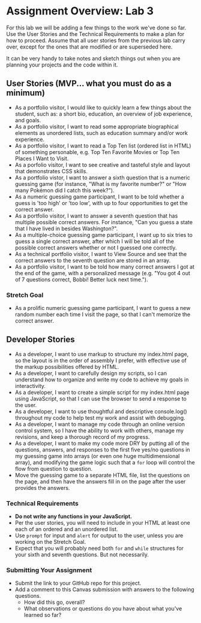 # Assignment Overview: Lab 3

For this lab we will be adding a few things to the work we've done so far. Use the User Stories and the Technical Requirements to make a plan for how to proceed. Assume that all user stories from the previous lab carry over, except for the ones that are modified or are superseded here.

It can be very handy to take notes and sketch things out when you are planning your projects and the code within it.

## User Stories (MVP... what you must do as a minimum)

- As a portfolio visitor, I would like to quickly learn a few things about the student, such as: a short bio, education, an overview of job experience, and goals.
- As a portfolio visitor, I want to read some appropriate biographical elements as unordered lists, such as education summary and/or work experience.
- As a portfolio visitor, I want to read a Top Ten list (ordered list in HTML) of something personable, e.g. Top Ten Favorite Movies or Top Ten Places I Want to Visit.
- As a porfolio visitor, I want to see creative and tasteful style and layout that demonstrates CSS skills.
- As a portfolio vistor, I want to answer a sixth question that is a numeric guessing game (for instance, "What is my favorite number?" or "How many Pokémon did I catch this week?").
- As a numeric guessing game participant, I want to be told whether a guess is 'too high' or 'too low', with up to four opportunities to get the correct answer.
- As a portfolio visitor, I want to answer a seventh question that has multiple possible correct answers. For instance, "Can you guess a state that I have lived in besides Washington?".
- As a multiple-choice guessing game participant, I want up to six tries to guess a single correct answer, after which I will be told all of the possible correct answers whether or not I guessed one correctly.
- As a technical portfolio visitor, I want to View Source and see that the correct answers to the seventh question are stored in an array.
- As a portfolio visitor, I want to be told how many correct answers I got at the end of the game, with a personalized message (e.g. "You got 4 out of 7 questions correct, Bobbi! Better luck next time.").

### Stretch Goal

- As a prolific numeric guessing game participant, I want to guess a new random number each time I visit the page, so that I can't memorize the correct answer.

## Developer Stories

- As a developer, I want to use markup to structure my index.html page, so the layout is in the order of assembly I prefer, with effective use of the markup possibilities offered by HTML.
- As a developer, I want to carefully design my scripts, so I can understand how to organize and write my code to achieve my goals in interactivity.
- As a developer, I want to create a simple script for my index.html page using JavaScript, so that I can use the browser to send a response to the user.
- As a developer, I want to use thoughtful and descriptive console.log() throughout my code to help test my work and assist with debugging.
- As a developer, I want to manage my code through an online version control system, so I have the ability to work with others, manage my revisions, and keep a thorough record of my progress.
- As a developer, I want to make my code more DRY by putting all of the questions, answers, and responses to the first five yes/no questions in my guessing game into arrays (or even one huge multidimensional array), and modifying the game logic such that a `for` loop will control the flow from question to question.
- Move the guessing game to a separate HTML file, list the questions on the page, and then have the answers fill in on the page after the user provides the answers.

### Technical Requirements

- **Do not write any functions in your JavaScript.**
- Per the user stories, you will need to include in your HTML at least one each of an ordered and an unordered list.
- Use `prompt` for input and `alert` for output to the user, unless you are working on the Stretch Goal.
- Expect that you will probably need both `for` and `while` structures for your sixth and seventh questions. But not necessarily.

### Submitting Your Assignment

- Submit the link to your GitHub repo for this project.
- Add a comment to this Canvas submission with answers to the following questions.
  - How did this go, overall?
  - What observations or questions do you have about what you've learned so far?
